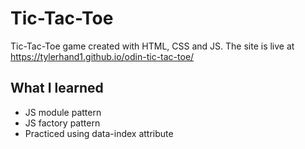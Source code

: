 # Tic-Tac-Toe
Tic-Tac-Toe game created with HTML, CSS and JS. The site is live at https://tylerhand1.github.io/odin-tic-tac-toe/
## What I learned
- JS module pattern
- JS factory pattern
- Practiced using data-index attribute
